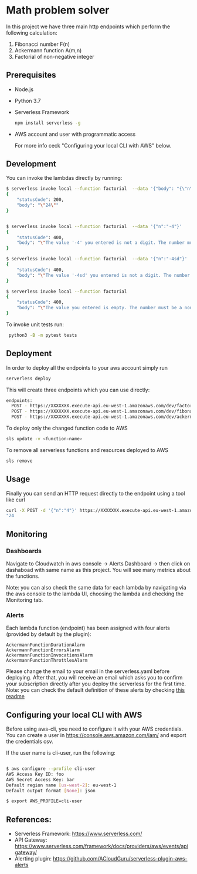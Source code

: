 
# Math problem solver

In this project we have three main http endpoints which perform the following calculation:
1. Fibonacci number F(n)
2. Ackermann function A(m,n)
3. Factorial of non-negative integer

## Prerequisites 

- Node.js
- Python 3.7
- Serverless Framework

    ```bash
    npm install serverless -g
    ```
- AWS account and user with programmatic access 

    For more info ceck "Configuring your local CLI with AWS" below.

## Development 

You can invoke the lambdas directly by running:

```bash
$ serverless invoke local --function factorial  --data '{"body": "{\"n\":\"4\"}"}'
{
    "statusCode": 200,
    "body": "\"24\""
}


$ serverless invoke local --function factorial  --data '{"n":"-4"}'
{
    "statusCode": 400,
    "body": "\"The value '-4' you entered is not a digit. The number must be a non negative integer.\""
}

$ serverless invoke local --function factorial  --data '{"n":"-4sd"}'
{
    "statusCode": 400,
    "body": "\"The value '-4sd' you entered is not a digit. The number must be a non negative integer.\""
}

$ serverless invoke local --function factorial
{
    "statusCode": 400,
    "body": "\"The value you entered is empty. The number must be a non negative integer\""
}
```

To invoke unit tests run:
```bash
 python3 -B -m pytest tests
```

## Deployment

In order to deploy all the endpoints to your aws account simply run

```bash
serverless deploy
```

This will create three endpoints which you can use directly:

```bash 
endpoints:
  POST - https://XXXXXXX.execute-api.eu-west-1.amazonaws.com/dev/factorial
  POST - https://XXXXXXX.execute-api.eu-west-1.amazonaws.com/dev/fibonacci
  POST - https://XXXXXXX.execute-api.eu-west-1.amazonaws.com/dev/ackermann
```

To deploy only the changed function code to AWS

```bash
sls update -v <function-name>
```

To remove all serverless functions and resources deployed to AWS

```bash
sls remove 
``` 

## Usage
Finally you can send an HTTP request directly to the endpoint using a tool like curl

```bash
curl -X POST -d '{"n":"4"}' https://XXXXXXX.execute-api.eu-west-1.amazonaws.com/dev/factorial
"24
```

## Monitoring

### Dashboards

Navigate to Cloudwatch in aws console -> Alerts Dashboard -> then click on dashaboad with same name as this project. 
You will see many metrics about the functions.

Note: you can also check the same data for each lambda by navigating via the aws console to the lambda UI, choosing the lambda and checking the Monitoring tab.

### Alerts

Each lambda function (endpoint) has been assigned with four alerts (provided by default by the plugin):
```
AckermannFunctionDurationAlarm		
AckermannFunctionErrorsAlarm
AckermannFunctionInvocationsAlarm
AckermannFunctionThrottlesAlarm	
```
Please change the email to your email in the serverless.yaml before deploying. 
After that, you will receive an email which asks you to confirm your subscription directly after you deploy the serverless for the first time. 
Note: you can check the default definition of these alerts by checking [this readme](https://github.com/ACloudGuru/serverless-plugin-aws-alerts#default-definitions)

## Configuring your local CLI with AWS

Before using aws-cli, you need to configure it with your AWS credentials. You can create a user in https://console.aws.amazon.com/iam/ and export the credentials csv.

If the user name is cli-user, run the following:
```bash

$ aws configure --profile cli-user
AWS Access Key ID: foo
AWS Secret Access Key: bar
Default region name [us-west-2]: eu-west-1
Default output format [None]: json

$ export AWS_PROFILE=cli-user
```

## References:
- Serverless Framework: https://www.serverless.com/
- API Gateway: https://www.serverless.com/framework/docs/providers/aws/events/apigateway/
- Alerting plugin: https://github.com/ACloudGuru/serverless-plugin-aws-alerts

